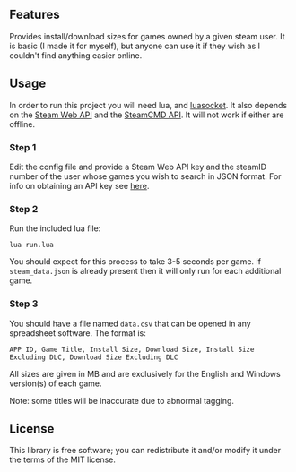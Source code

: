 ## Features

Provides install/download sizes for games owned by a given steam user. It is basic (I made it for myself), but anyone can use it if they wish as I couldn't find anything easier online.

## Usage

In order to run this project you will need lua, and [luasocket](https://lunarmodules.github.io/luasocket/). It also depends on the [Steam Web API](https://steamcommunity.com/dev) and the [SteamCMD API](https://www.steamcmd.net/). It will not work if either are offline.

### Step 1
Edit the config file and provide a Steam Web API key and the steamID number of the user whose games you wish to search in JSON format. For info on obtaining an API key see [here](https://steamcommunity.com/dev).

### Step 2
Run the included lua file:
```
lua run.lua
```
You should expect for this process to take 3-5 seconds per game. If `steam_data.json` is already present then it will only run for each additional game.

### Step 3
You should have a file named `data.csv` that can be opened in any spreadsheet software. The format is: 
```
APP ID, Game Title, Install Size, Download Size, Install Size Excluding DLC, Download Size Excluding DLC
```
All sizes are given in MB and are exclusively for the English and Windows version(s) of each game.

Note: some titles will be inaccurate due to abnormal tagging.

## License

This library is free software; you can redistribute it and/or modify it under the terms of the MIT license.
